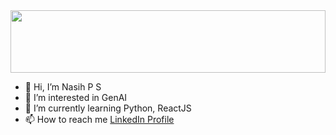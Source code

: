 <img src="https://ceomichaelhr.com/wp-content/uploads/2022/08/background-banners-technology-1024x256.jpg" height="100px" width="100%">

- 👋 Hi, I’m Nasih P S
- 👀 I’m interested in GenAI
- 🌱 I’m currently learning Python, ReactJS
- 📫 How to reach me <a href="https://linkedin.com/in/nasihps" target="_blank">LinkedIn Profile</a>

<!---
nasih-ps/nasih-ps is a ✨ special ✨ repository because its `README.md` (this file) appears on your GitHub profile.
You can click the Preview link to take a look at your changes.
--->
